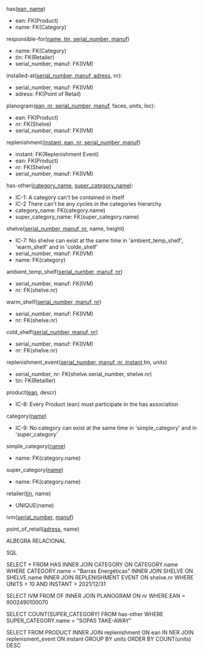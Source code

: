 has(<u>ean, name</u>)

- ean: FK(Product)
- name: FK(Category)

responsible-for(<u>name, tin, serial_number, manuf</u>)

- name: FK(Category)
- tin: FK(Retailer)
- serial_number, manuf: FK(IVM)

installed-at(<u>serial_number, manuf, adress</u>, nr):

- serial_number, manuf: FK(IVM)
- adress: FK(Point of Retail)

planogram(<u>ean, nr, serial_number, manuf</u>, faces, units, loc):

- ean: FK(Product)
- nr: FK(Shelve)
- serial_number, manuf: FK(IVM)

replenishment(<u>instant, ean, nr, serial_number, manuf</u>)

- instant: FK(Replenishment Event)
- ean: FK(Product)
- nr: FK(Shelve)
- serial_number, manuf: FK(IVM)

has-other(<u>category_name</u>, <u>super_category_name</u>):

- IC-1: A category can't be contained in itself
- IC-2 There can't be any cycles in the categories hierarchy
- category_name: FK(category.name)
- super_category_name: FK(super_category.name)

shelve(<u>serial_number, manuf, nr</u>, name, height)

- IC-7: No shelve can exist at the same time in 'ambient_temp_shelf', 'warm_shelf' and in 'colde_shelf'
- serial_number, manuf: FK(IVM)
- name: FK(category)

ambient_temp_shelf(<u>serial_number, manuf, nr</u>)

- serial_number, manuf: FK(IVM)
- nr: FK(shelve.nr)

warm_shelf(<u>serial_number, manuf, nr</u>)

- serial_number, manuf: FK(IVM)
- nr: FK(shelve.nr)

cold_shelf(<u>serial_number, manuf, nr</u>)

- serial_number, manuf: FK(IVM)
- nr: FK(shelve.nr)

replenishment_event(<u>serial_number, manuf, nr, instant</u>,tin, units)

- serial_number, nr: FK(shelve.serial_number, shelve.nr)
- tin: FK(Retailler)

product(<u>ean</u>, descr)

- IC-8: Every Product (ean) must participate in the has association

category(<u>name</u>)

- IC-9: No category can exist at the same time in 'simple_category' and in 'super_category'

simple_category(<u>name</u>)

- name: FK(category.name)

super_category(<u>name</u>)

- name: FK(category.name)

retailer(<u>tin</u>, name)

- UNIQUE(name)

ivm(<u>serial_number</u>, <u>manuf</u>)

point_of_retail(<u>adress</u>, name)


ALBEGRA RELACIONAL

SQL

SELECT * FROM HAS INNER JOIN CATEGORY ON CATEGORY.name WHERE CATEGORY.name = "Barras Energéticas" INNER JOIN SHELVE ON SHELVE.name INNER JOIN REPLENISHMENT EVENT ON shelve.nr WHERE UNITS > 10 AND INSTANT > 2021/12/31

SELECT IVM FROM OF INNER JOIN PLANOGRAM ON nr WHERE EAN = 9002490100070

SELECT COUNT(SUPER_CATEGORY) FROM has-other WHERE SUPER_CATEGORY.name = "SOPAS TAKE-AWAY"

SELECT FROM PRODUCT INNER JOIN replenishment ON ean IN NER JOIN replenisment_event ON instant GROUP BY units ORDER BY COUNT(units) DESC